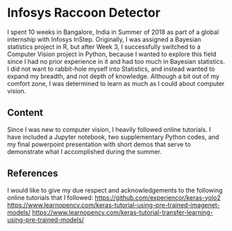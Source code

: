 # Infosys Raccoon Detector
I spent 10 weeks in Bangalore, India in Summer of 2018 as part of a global internship with Infosys InStep. Originally, I was assigned a Bayesian statistics project in R, but after Week 3, I successfully switched to a Computer Vision project in Python, because I wanted to explore this field since I had no prior experience in it and had too much in Bayesian statistics. I did not want to rabbit-hole myself into Statistics, and instead wanted to expand my breadth, and not depth of knowledge. Although a bit out of my comfort zone, I was determined to learn as much as I could about computer vision.

## Content
Since I was new to computer vision, I heavily followed online tutorials. I have included a Jupyter notebook, two supplementary Python codes, and my final powerpoint presentation with short demos that serve to demonstrate what I accomplished during the summer. 

## References
I would like to give my due respect and acknowledgements to the following online tutorials that I followed:
https://github.com/experiencor/keras-yolo2
https://www.learnopencv.com/keras-tutorial-using-pre-trained-imagenet-models/
https://www.learnopencv.com/keras-tutorial-transfer-learning-using-pre-trained-models/
